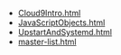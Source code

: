 * [Cloud9Intro.html](Cloud9Intro.html)
* [JavaScriptObjects.html](JavaScriptObjects.html)
* [UpstartAndSystemd.html](UpstartAndSystemd.html)
* [master-list.html](master-list.html)